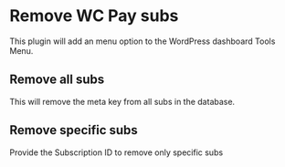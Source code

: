 # Remove WC Pay subs

This plugin will add an menu option to the WordPress dashboard Tools Menu.


## Remove all subs

This will remove the meta key from all subs in the database.

## Remove specific subs

Provide the Subscription ID to remove only specific subs

